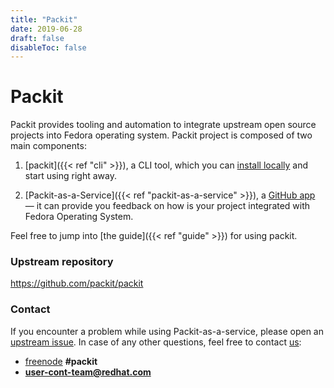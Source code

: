 ```yaml
---
title: "Packit"
date: 2019-06-28
draft: false
disableToc: false
---
```


# Packit

Packit provides tooling and automation to integrate upstream open source
projects into Fedora operating system. Packit project is composed of two main
components:

1. [packit]({{< ref "cli" >}}), a CLI tool, which you can
   [install locally](/docs/guide/#have-packit-tooling-installed-locally)
   and start using right away.

2. [Packit-as-a-Service]({{< ref "packit-as-a-service" >}}), a
   [GitHub app](https://github.com/marketplace/packit-as-a-service) — it can provide you feedback
   on how is your project integrated with Fedora Operating System.

Feel free to jump into [the guide]({{< ref "guide" >}}) for using packit.

### Upstream repository

https://github.com/packit/packit

### Contact

If you encounter a problem while using Packit-as-a-service, please open an
[upstream issue](https://github.com/packit/packit-service/issues/new).
In case of any other questions, feel free to contact
[us](https://github.com/orgs/packit/teams/the-packit-team):

- [freenode](https://freenode.net) **#packit**
- **user-cont-team@redhat.com**
